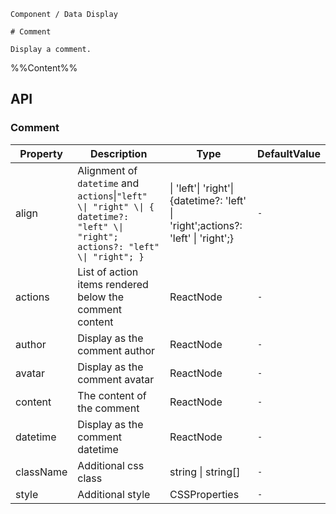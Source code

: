 `````
Component / Data Display

# Comment

Display a comment.
`````

%%Content%%

## API

### Comment

|Property|Description|Type|DefaultValue|
|---|---|---|---|
|align|Alignment of `datetime` and `actions`\|`"left" \\| "right" \\| { datetime?: "left" \\| "right"; actions?: "left" \\| "right"; }`|\| 'left'\| 'right'\| {datetime?: 'left' \| 'right';actions?: 'left' \| 'right';} |`-`|
|actions|List of action items rendered below the comment content|ReactNode |`-`|
|author|Display as the comment author|ReactNode |`-`|
|avatar|Display as the comment avatar|ReactNode |`-`|
|content|The content of the comment|ReactNode |`-`|
|datetime|Display as the comment datetime|ReactNode |`-`|
|className|Additional css class|string \| string[] |`-`|
|style|Additional style|CSSProperties |`-`|
